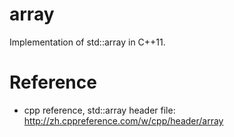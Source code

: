 # array
Implementation of std::array in C++11.

# Reference
- cpp reference, std::array header file: <http://zh.cppreference.com/w/cpp/header/array>
